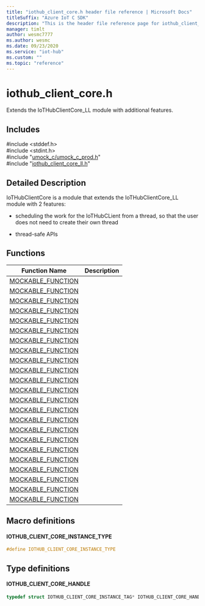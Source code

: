 ```yaml
---                             
title: "iothub_client_core.h header file reference | Microsoft Docs" 
titleSuffix: "Azure IoT C SDK"            
description: "This is the header file reference page for iothub_client_core.h in the Azure IoT C SDK. This SDK is used with Azure IoT Hub and Azure IoT Hub Device Provisioning Service"            
manager: timlt                 
author: wesmc7777              
ms.author: wesmc               
ms.date: 09/23/2020                    
ms.service: "iot-hub"             
ms.custom: ""                
ms.topic: "reference"        
---                            
```


# iothub_client_core.h 

Extends the IoTHubClientCore_LL module with additional features.

## Includes

\#include <stddef.h>  
\#include <stdint.h>  
\#include "[umock_c/umock_c_prod.h](umock-c-prod-h.md)"  
\#include "[iothub_client_core_ll.h](iothub-client-core-ll-h.md)"  

## Detailed Description

IoTHubClientCore is a module that extends the IoTHubClientCore_LL module with 2 features:

* scheduling the work for the IoTHubCLient from a thread, so that the user does not need to create their own thread

* thread-safe APIs

## Functions

Function Name                  | Description                                
--------------------------------|---------------------------------------------
[MOCKABLE_FUNCTION](./iothub-client-core-h/mockable-function.md)            | 
[MOCKABLE_FUNCTION](./iothub-client-core-h/mockable-function.md)            | 
[MOCKABLE_FUNCTION](./iothub-client-core-h/mockable-function.md)            | 
[MOCKABLE_FUNCTION](./iothub-client-core-h/mockable-function.md)            | 
[MOCKABLE_FUNCTION](./iothub-client-core-h/mockable-function.md)            | 
[MOCKABLE_FUNCTION](./iothub-client-core-h/mockable-function.md)            | 
[MOCKABLE_FUNCTION](./iothub-client-core-h/mockable-function.md)            | 
[MOCKABLE_FUNCTION](./iothub-client-core-h/mockable-function.md)            | 
[MOCKABLE_FUNCTION](./iothub-client-core-h/mockable-function.md)            | 
[MOCKABLE_FUNCTION](./iothub-client-core-h/mockable-function.md)            | 
[MOCKABLE_FUNCTION](./iothub-client-core-h/mockable-function.md)            | 
[MOCKABLE_FUNCTION](./iothub-client-core-h/mockable-function.md)            | 
[MOCKABLE_FUNCTION](./iothub-client-core-h/mockable-function.md)            | 
[MOCKABLE_FUNCTION](./iothub-client-core-h/mockable-function.md)            | 
[MOCKABLE_FUNCTION](./iothub-client-core-h/mockable-function.md)            | 
[MOCKABLE_FUNCTION](./iothub-client-core-h/mockable-function.md)            | 
[MOCKABLE_FUNCTION](./iothub-client-core-h/mockable-function.md)            | 
[MOCKABLE_FUNCTION](./iothub-client-core-h/mockable-function.md)            | 
[MOCKABLE_FUNCTION](./iothub-client-core-h/mockable-function.md)            | 
[MOCKABLE_FUNCTION](./iothub-client-core-h/mockable-function.md)            | 
[MOCKABLE_FUNCTION](./iothub-client-core-h/mockable-function.md)            | 
[MOCKABLE_FUNCTION](./iothub-client-core-h/mockable-function.md)            | 
[MOCKABLE_FUNCTION](./iothub-client-core-h/mockable-function.md)            | 

## Macro definitions

#### IOTHUB_CLIENT_CORE_INSTANCE_TYPE

```C
#define IOTHUB_CLIENT_CORE_INSTANCE_TYPE
```

## Type definitions

#### IOTHUB_CLIENT_CORE_HANDLE

```C
typedef struct IOTHUB_CLIENT_CORE_INSTANCE_TAG* IOTHUB_CLIENT_CORE_HANDLE;
```

